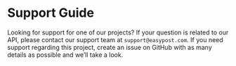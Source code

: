 # Support Guide

Looking for support for one of our projects? If your question is related to our API, please contact our support team at `support@easypost.com`. If you need support regarding this project, create an issue on GitHub with as many details as possible and we’ll take a look.
